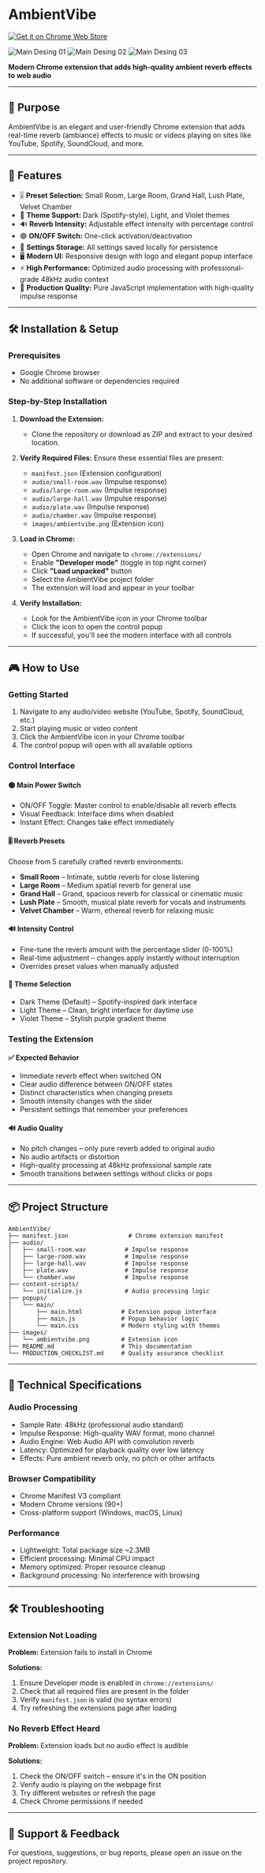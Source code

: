 # AmbientVibe

[![Get it on Chrome Web Store](https://img.shields.io/badge/Chrome%20Web%20Store-Live%20Extension-brightgreen?logo=googlechrome)](https://chromewebstore.google.com/detail/ambientvibe/menfohimagklbbmfcmhpfalgpjmijaij)

![Main Desing 01](images/Main%20Desing%2001.jpg)
![Main Desing 02](images/Main%20Desing%2002.jpg)
![Main Desing 03](images/Main%20Desing%2003.jpg)

**Modern Chrome extension that adds high-quality ambient reverb effects to web audio**

---

## 🎯 Purpose

AmbientVibe is an elegant and user-friendly Chrome extension that adds real-time reverb (ambiance) effects to music or videos playing on sites like YouTube, Spotify, SoundCloud, and more.

---

## 🚀 Features

- 🎚️ **Preset Selection:** Small Room, Large Room, Grand Hall, Lush Plate, Velvet Chamber
- 🌈 **Theme Support:** Dark (Spotify-style), Light, and Violet themes
- 🔊 **Reverb Intensity:** Adjustable effect intensity with percentage control
- 🟢 **ON/OFF Switch:** One-click activation/deactivation
- 💾 **Settings Storage:** All settings saved locally for persistence
- 🖥️ **Modern UI:** Responsive design with logo and elegant popup interface
- ⚡ **High Performance:** Optimized audio processing with professional-grade 48kHz audio context
- 🎵 **Production Quality:** Pure JavaScript implementation with high-quality impulse response

---

## 🛠️ Installation & Setup

### Prerequisites

- Google Chrome browser
- No additional software or dependencies required

### Step-by-Step Installation

1. **Download the Extension:**

   - Clone the repository or download as ZIP and extract to your desired location.

2. **Verify Required Files:**
   Ensure these essential files are present:

   - `manifest.json` (Extension configuration)
   - `audio/small-room.wav` (Impulse response)
   - `audio/large-room.wav` (Impulse response)
   - `audio/large-hall.wav` (Impulse response)
   - `audio/plate.wav` (Impulse response)
   - `audio/chamber.wav` (Impulse response)
   - `images/ambientvibe.png` (Extension icon)

3. **Load in Chrome:**

   - Open Chrome and navigate to `chrome://extensions/`
   - Enable **"Developer mode"** (toggle in top right corner)
   - Click **"Load unpacked"** button
   - Select the AmbientVibe project folder
   - The extension will load and appear in your toolbar

4. **Verify Installation:**
   - Look for the AmbientVibe icon in your Chrome toolbar
   - Click the icon to open the control popup
   - If successful, you'll see the modern interface with all controls

---

## 🎮 How to Use

### Getting Started

1. Navigate to any audio/video website (YouTube, Spotify, SoundCloud, etc.)
2. Start playing music or video content
3. Click the AmbientVibe icon in your Chrome toolbar
4. The control popup will open with all available options

### Control Interface

#### 🟢 Main Power Switch

- ON/OFF Toggle: Master control to enable/disable all reverb effects
- Visual Feedback: Interface dims when disabled
- Instant Effect: Changes take effect immediately

#### 🎚️ Reverb Presets

Choose from 5 carefully crafted reverb environments:

- **Small Room** – Intimate, subtle reverb for close listening
- **Large Room** – Medium spatial reverb for general use
- **Grand Hall** – Grand, spacious reverb for classical or cinematic music
- **Lush Plate** – Smooth, musical plate reverb for vocals and instruments
- **Velvet Chamber** – Warm, ethereal reverb for relaxing music

#### 🔊 Intensity Control

- Fine-tune the reverb amount with the percentage slider (0-100%)
- Real-time adjustment – changes apply instantly without interruption
- Overrides preset values when manually adjusted

#### 🌈 Theme Selection

- Dark Theme (Default) – Spotify-inspired dark interface
- Light Theme – Clean, bright interface for daytime use
- Violet Theme – Stylish purple gradient theme

### Testing the Extension

#### ✅ Expected Behavior

- Immediate reverb effect when switched ON
- Clear audio difference between ON/OFF states
- Distinct characteristics when changing presets
- Smooth intensity changes with the slider
- Persistent settings that remember your preferences

#### 🔊 Audio Quality

- No pitch changes – only pure reverb added to original audio
- No audio artifacts or distortion
- High-quality processing at 48kHz professional sample rate
- Smooth transitions between settings without clicks or pops

---

## 📦 Project Structure

```
AmbientVibe/
├── manifest.json                 # Chrome extension manifest
├── audio/
│   ├── small-room.wav           # Impulse response
│   ├── large-room.wav           # Impulse response
│   ├── large-hall.wav           # Impulse response
│   ├── plate.wav                # Impulse response
│   └── chamber.wav              # Impulse response
├── content-scripts/
│   └── initialize.js            # Audio processing logic
├── popups/
│   └── main/
│       ├── main.html           # Extension popup interface
│       ├── main.js             # Popup behavior logic
│       └── main.css            # Modern styling with themes
├── images/
│   └── ambientvibe.png         # Extension icon
├── README.md                   # This documentation
└── PRODUCTION_CHECKLIST.md     # Quality assurance checklist
```

---

## 🎵 Technical Specifications

### Audio Processing

- Sample Rate: 48kHz (professional audio standard)
- Impulse Response: High-quality WAV format, mono channel
- Audio Engine: Web Audio API with convolution reverb
- Latency: Optimized for playback quality over low latency
- Effects: Pure ambient reverb only, no pitch or other artifacts

### Browser Compatibility

- Chrome Manifest V3 compliant
- Modern Chrome versions (90+)
- Cross-platform support (Windows, macOS, Linux)

### Performance

- Lightweight: Total package size ~2.3MB
- Efficient processing: Minimal CPU impact
- Memory optimized: Proper resource cleanup
- Background processing: No interference with browsing

---

## 🛠️ Troubleshooting

### Extension Not Loading

**Problem:** Extension fails to install in Chrome

**Solutions:**

1. Ensure Developer mode is enabled in `chrome://extensions/`
2. Check that all required files are present in the folder
3. Verify `manifest.json` is valid (no syntax errors)
4. Try refreshing the extensions page after loading

### No Reverb Effect Heard

**Problem:** Extension loads but no audio effect is audible

**Solutions:**

1. Check the ON/OFF switch – ensure it's in the ON position
2. Verify audio is playing on the webpage first
3. Try different websites or refresh the page
4. Check Chrome permissions if needed

---

## 📧 Support & Feedback

For questions, suggestions, or bug reports, please open an issue on the project repository.
